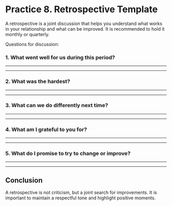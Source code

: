 # Practice 8. Retrospective Template

A retrospective is a joint discussion that helps you understand what works in your relationship and what can be improved. It is recommended to hold it monthly or quarterly.

Questions for discussion:

### 1. What went well for us during this period?

____________________________________________________________
____________________________________________________________

### 2. What was the hardest?

____________________________________________________________
____________________________________________________________

### 3. What can we do differently next time?

____________________________________________________________
____________________________________________________________

### 4. What am I grateful to you for?

____________________________________________________________
____________________________________________________________

### 5. What do I promise to try to change or improve?

____________________________________________________________
____________________________________________________________

## Conclusion

A retrospective is not criticism, but a joint search for improvements. It is important to maintain a respectful tone and highlight positive moments.
